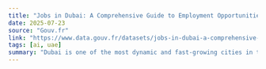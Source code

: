```yaml
---
title: "Jobs in Dubai: A Comprehensive Guide to Employment Opportunities in 2024"
date: 2025-07-23
source: "Gouv.fr"
link: "https://www.data.gouv.fr/datasets/jobs-in-dubai-a-comprehensive-guide-to-employment-opportunities-in-2024/"
tags: [ai, uae]
summary: "Dubai is one of the most dynamic and fast-growing cities in the world, offering a wealth of job opportunities across various industries. Known for its tax-free salaries, luxurious lifestyle, and thriving economy, Dubai attracts professionals from around the g…"
---
```


